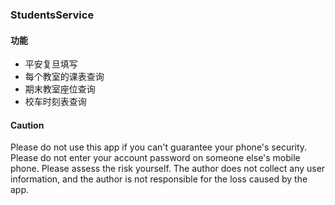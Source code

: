 ### StudentsService
#### 功能

- 平安复旦填写
- 每个教室的课表查询
- 期末教室座位查询
- 校车时刻表查询

#### Caution
Please do not use this app if you can't guarantee your phone's security. Please do not enter your account password on someone else's mobile phone. Please assess the risk yourself. The author does not collect any user information, and the author is not responsible for the loss caused by the app.
